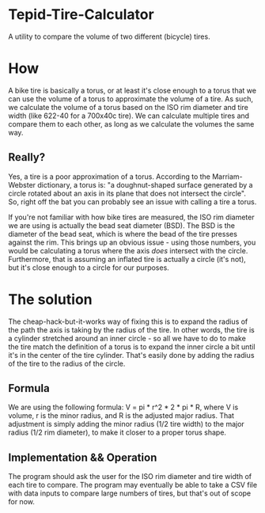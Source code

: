 # Tepid-Tire-Calculator
A utility to compare the volume of two different (bicycle) tires.

# How
A bike tire is basically a torus, or at least it's close enough to a torus that we can use the volume of a torus to approximate the volume of a tire. As such, we calculate the volume of a torus based on the ISO rim diameter and tire width (like 622-40 for a 700x40c tire). We can calculate multiple tires and compare them to each other, as long as we calculate the volumes the same way.

## Really?
Yes, a tire is a poor approximation of a torus. According to the Marriam-Webster dictionary, a torus is: "a doughnut-shaped surface generated by a circle rotated about an axis in its plane that does not intersect the circle". So, right off the bat you can probably see an issue with calling a tire a torus.

If you're not familiar with how bike tires are measured, the ISO rim diameter we are using is actually the bead seat diameter (BSD). The BSD is the diameter of the bead seat, which is where the bead of the tire presses against the rim. This brings up an obvious issue - using those numbers, you would be calculating a torus where the axis *does* intersect with the circle. Furthermore, that is assuming an inflated tire is actually a circle (it's not), but it's close enough to a circle for our purposes.

# The solution
The cheap-hack-but-it-works way of fixing this is to expand the radius of the path the axis is taking by the radius of the tire. In other words, the tire is a cylinder stretched around an inner circle - so all we have to do to make the tire match the definition of a torus is to expand the inner circle a bit until it's in the center of the tire cylinder. That's easily done by adding the radius of the tire to the radius of the circle.

## Formula
We are using the following formula: V = pi * r^2 * 2 * pi * R, where V is volume, r is the minor radius, and R is the adjusted major radius. That adjustment is simply adding the minor radius (1/2 tire width) to the major radius (1/2 rim diameter), to make it closer to a proper torus shape.

## Implementation && Operation
The program should ask the user for the ISO rim diameter and tire width of each tire to compare. The program may eventually be able to take a CSV file with data inputs to compare large numbers of tires, but that's out of scope for now.
